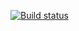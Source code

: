 [![Build status](https://ci.appveyor.com/api/projects/status/yne4brklfdu014fo?svg=true)](https://ci.appveyor.com/project/ulianale/again-echo)
